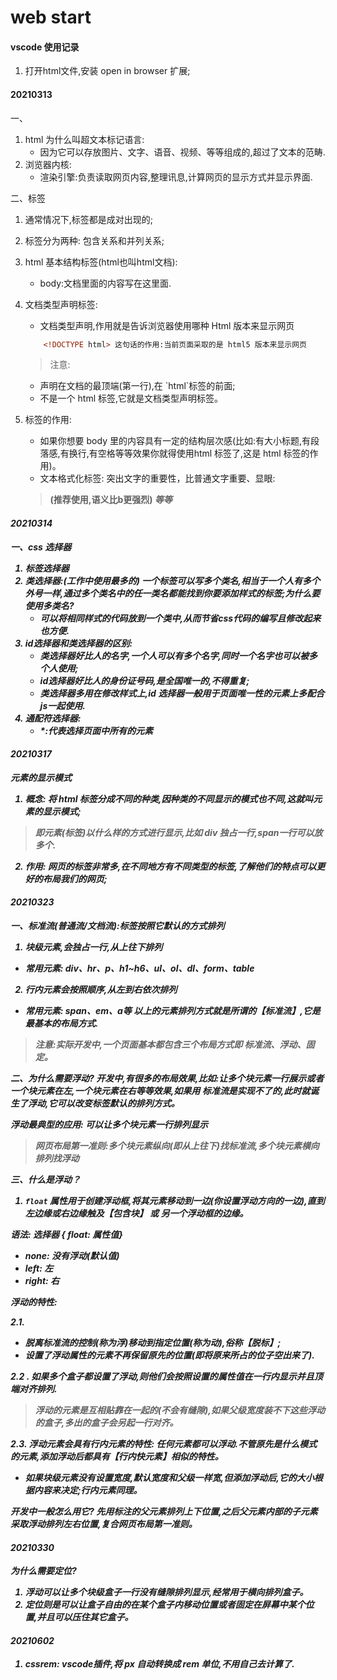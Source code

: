 # web start

#### vscode 使用记录
1. 打开html文件,安装 open in browser 扩展;


#### 20210313
一、
1. html 为什么叫超文本标记语言:
    + 因为它可以存放图片、文字、语音、视频、等等组成的,超过了文本的范畴.
2. 浏览器内核:
    + 渲染引擎:负责读取网页内容,整理讯息,计算网页的显示方式并显示界面.

二、标签
1. 通常情况下,标签都是成对出现的;
2. 标签分为两种: 包含关系和并列关系;
3. html 基本结构标签(html也叫html文档):
    
    + body:文档里面的内容写在这里面.
4. 文档类型声明标签:
    + <!DOCTYPE> 文档类型声明,作用就是告诉浏览器使用哪种 Html 版本来显示网页
    ```html
        <!DOCTYPE html> 这句话的作用:当前页面采取的是 html5 版本来显示网页
    ```
   > 注意:
   + <!DOCTYPE> 声明在文档的最顶端(第一行),在 `html`标签的前面;
   + <!DOCTYPE> 不是一个 html 标签,它就是文档类型声明标签。
5. 标签的作用:
   + 如果你想要 body 里的内容具有一定的结构层次感(比如:有大小标题,有段落感,有换行,有空格等等效果你就得使用html
     标签了,这是 html 标签的作用)。
   + 文本格式化标签: 突出文字的重要性，比普通文字重要、显眼:
   > <b> <strong>(推荐使用,语义比b更强烈) <em>等等 

#### 20210314
一、css 选择器
1. 标签选择器
2. 类选择器:(工作中使用最多的)
   一个标签可以写多个类名,相当于一个人有多个外号一样,通过多个类名中的任一类名都能找到你要添加样式的标签;为什么要使用多类名?
    + 可以将相同样式的代码放到一个类中,从而节省css代码的编写且修改起来也方便.
3. id选择器和类选择器的区别:
    + 类选择器好比人的名字,一个人可以有多个名字,同时一个名字也可以被多个人使用;
    + id选择器好比人的身份证号码,是全国唯一的,不得重复;
    + 类选择器多用在修改样式上,id 选择器一般用于页面唯一性的元素上多配合js一起使用.
4. 通配符选择器:
    + *:代表选择页面中所有的元素

#### 20210317
元素的显示模式
1. 概念: 将 html 标签分成不同的种类,因种类的不同显示的模式也不同,这就叫元素的显示模式;
> 即元素(标签)以什么样的方式进行显示,比如 div 独占一行,span一行可以放多个.
2. 作用: 网页的标签非常多,在不同地方有不同类型的标签,了解他们的特点可以更好的布局我们的网页;

#### 20210323
一、标准流(普通流/文档流):标签按照它默认的方式排列
1. 块级元素,会独占一行,从上往下排列
+ 常用元素: div、hr、p、h1~h6、ul、ol、dl、form、table
2. 行内元素会按照顺序,从左到右依次排列
+ 常用元素: span、em、a等
以上的元素排列方式就是所谓的【标准流】,它是最基本的布局方式.
>注意:实际开发中,一个页面基本都包含三个布局方式即 标准流、浮动、固定。

二、为什么需要浮动?
开发中,有很多的布局效果,比如:让多个块元素一行展示或者一个块元素在左,一个块元素在右等等效果,如果用
标准流是实现不了的,此时就诞生了浮动,它可以改变标签默认的排列方式。

浮动最典型的应用: 可以让多个块元素一行排列显示

>网页布局第一准则:多个块元素纵向(即从上往下)找标准流,多个块元素横向排列找浮动

三、什么是浮动？
1. `float` 属性用于创建浮动框,将其元素移动到一边(你设置浮动方向的一边),直到左边缘或右边缘触及【包含块】
或 另一个浮动框的边缘。

语法: 选择器 { float: 属性值}
+ none: 没有浮动(默认值)
+ left: 左
+ right: 右

  
浮动的特性:

2.1.
+  脱离标准流的控制(称为浮)移动到指定位置(称为动),俗称【脱标】;
+  设置了浮动属性的元素不再保留原先的位置(即将原来所占的位子空出来了).

2.2 . 如果多个盒子都设置了浮动,则他们会按照设置的属性值在一行内显示并且顶端对齐排列.
>浮动的元素是互相贴靠在一起的(不会有缝隙),如果父级宽度装不下这些浮动的盒子,多出的盒子会另起一行对齐。

2.3.  浮动元素会具有行内元素的特性:
任何元素都可以浮动.不管原先是什么模式的元素,添加浮动后都具有【行内快元素】相似的特性。
+ 如果块级元素没有设置宽度,默认宽度和父级一样宽,但添加浮动后,它的大小根据内容来决定;行内元素同理。

开发中一般怎么用它?
先用标注的父元素排列上下位置,之后父元素内部的子元素采取浮动排列左右位置,复合网页布局第一准则。

#### 20210330
为什么需要定位?
1. 浮动可以让多个块级盒子一行没有缝隙排列显示,经常用于横向排列盒子。
2. 定位则是可以让盒子自由的在某个盒子内移动位置或者固定在屏幕中某个位置,并且可以压住其它盒子。

#### 20210602
1. cssrem: vscode插件,将 px 自动转换成 rem 单位,不用自己去计算了.